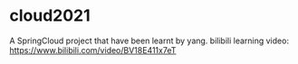 # cloud2021
A SpringCloud project that have been learnt by yang.
bilibili learning video: https://www.bilibili.com/video/BV18E411x7eT
